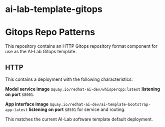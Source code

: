 # ai-lab-template-gitops

# Gitops Repo Patterns

This repository contains an HTTP Gitops repository format component for use as the AI-Lab Gitops template.

## HTTP

This contains a deployment with the following characteristics:

**Model service image** `$quay.io/redhat-ai-dev/whispercpp:latest` **listening on port** `$8001`.

**App interface image** `$quay.io/redhat-ai-dev/ai-template-bootstrap-app:latest` **listening on port** `$8501` for service and routing.

This matches the current AI-Lab software template default deployment.